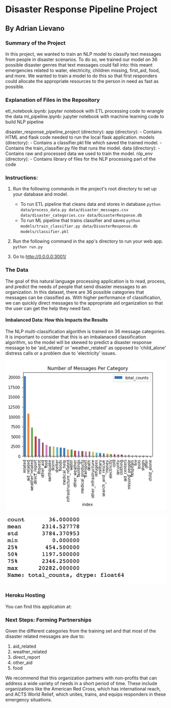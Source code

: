 # Disaster Response Pipeline Project
## By Adrian Lievano

### Summary of the Project ### 
In this project, we wanted to train an NLP model to classify text messages from people in disaster scenarios. To do so, we trained our model on 36 possible disaster genres that text messages could fall into: this meant emergencies related to water, electricity, children missing, first_aid, food, and more. We wanted to train a model to do this so that first responders could allocate the appropriate resources to the person in need as fast as possible. 

### Explanation of Files in the Repository ###

etl_notebook.ipynb: jupyter notebook with ETL processing code to wrangle the data
ml_pipeline.ipynb: jupyter notebook with machine learning code to build NLP pipeline

disaster_response_pipeline_project (directory):
	app (directory):
		- Contains HTML and flask code needed to run the local flask application. 
	models (directory): 
		- Contains a classifier.pkl file which saved the trained model. 
		- Contains the 		train_classifier.py file that runs the model.
	data (directory): 
		- Contains raw and processed data we used to train the model. 
	nlp_env (directory): 
		- Contains library of files for the NLP processing part of the code

### Instructions:
1. Run the following commands in the project's root directory to set up your database and model.

    - To run ETL pipeline that cleans data and stores in database
        `python data/process_data.py data/disaster_messages.csv data/disaster_categories.csv data/DisasterResponse.db`
    - To run ML pipeline that trains classifier and saves
        `python models/train_classifier.py data/DisasterResponse.db models/classifier.pkl`

2. Run the following command in the app's directory to run your web app.
    `python run.py`

3. Go to http://0.0.0.0:3001/


### The Data ###
The goal of this natural language processing application is to read, process, and predict the needs of people that send disaster messages to an organization. In this dataset, there are 36 possible categories that messages can be classified as. With higher performance of classification, we can quickly direct messages to the appropriate aid organization so that the user can get the help they need fast. 

#### Imbalanced Data: How this Impacts the Results ####

The NLP multi-classification algorithm is trained on 36 message categories. It is important to consider that this is an imbalanaced classification algorithm, so the model will be skewed to predict a disaster response message to be  'aid_related' or 'weather_related' as opposed to 'child_alone' distress calls or a problem due to 'electricity' issues.  

![Bar Chart of Message Categories](https://github.com/adrianlievano/disaster_response_NLP_ML_pipeline/blob/master/disaster_response_pipeline_project/data_distribution.png "Title")

![Message Statistics](https://github.com/adrianlievano/disaster_response_NLP_ML_pipeline/blob/master/disaster_response_pipeline_project/data_statistics.png "Title")


### Heroku Hosting ###

You can find this application at:


### Next Steps: Forming Partnerships ###

Given the different categories from the training set and that most of the disaster related messages are due to:
    <ol>
        <li>aid_related</li>
        <li>weather_related</li>
        <li>direct_report</li>
        <li>other_aid</li> 
        <li>food</li>
    </ol>
   
We recommend that this organization partners with non-profits that can address a wide variety of needs in a short period of time. These include organizations like the American Red Cross, which has international reach, and ACTS World Relief, which unites, trains, and equips responders in these emergency situations. 
